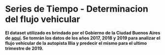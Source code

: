 # **Series de Tiempo - Determinacion del flujo vehicular**


**El dataset utilizado es brindado por el Gobierno de la Ciudad Buenos Aires de [aquí](https://data.buenosaires.gob.ar/dataset/flujo-vehicular-por-unidades-peaje-ausa).  Se tomrán los datos de los años 2017, 2018 y 2019 para analizar el flujo vehicular de la autopista Illia y predecir el mismo para el ultimo trimestre de 2019.**
